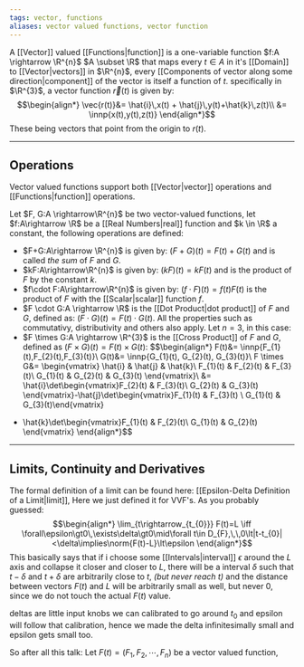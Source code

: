 ```yaml
---
tags: vector, functions
aliases: vector valued functions, vector function
---
```

A [[Vector]] valued [[Functions|function]] is a one-variable function $f:A \rightarrow \R^{n}$ $A \subset \R$ that maps every $t \in A$ in it's [[Domain]] to [[Vector|vectors]] in $\R^{n}$, every [[Components of vector along some direction|component]] of the vector is itself a function of $t$. specifically in $\R^{3}$, a vector function $\vec{r}(t)$ is given by:
$$\begin{align*}
\vec{r(t)}&= \hat{i}\,x(t) + \hat{j}\,y(t)+\hat{k}\,z(t)\\
&= \innp{x(t),y(t),z(t)}
\end{align*}$$
These being vectors that point from the origin to $r(t)$.
___
## Operations
Vector valued functions support both [[Vector|vector]] operations and [[Functions|function]] operations.

Let $F, G:A \rightarrow\R^{n}$ be two vector-valued functions, let $f:A\rightarrow \R$ be a [[Real Numbers|real]] function and $k \in \R$ a constant, the following operations are defined:

- $F+G:A\rightarrow \R^{n}$ is given by: $(F+G)(t)=F(t)+G(t)$ and is called *the sum* of $F$ and $G$.
- $kF:A\rightarrow\R^{n}$ is given by: $(kF)(t)=kF(t)$ and is the product of $F$ by the constant $k$.
- $f\cdot F:A\rightarrow\R^{n}$ is given by: $(f\cdot F)(t)=f(t)F(t)$ is the product of $F$ with the [[Scalar|scalar]] function $f$.
- $F \cdot G:A \rightarrow \R$ is the [[Dot Product|dot product]] of $F$ and $G$, defined as: $(F\cdot G)(t)=F(t)\cdot G(t)$.
All the properties such as commutativy, distributivity and others also apply.
Let $n=3$, in this case:
- $F \times G:A \rightarrow \R^{3}$ is the [[Cross Product]]  of $F$ and $G$, defined as $(F \times G)(t) = F(t)\times G(t)$:
$$\begin{align*}
F(t)&= \innp{F_{1}(t),F_{2}(t),F_{3}(t)}\\
G(t)&= \innp{G_{1}(t), G_{2}(t), G_{3}(t)}\\
F \times G&= 
\begin{vmatrix}
\hat{i} &  \hat{j} & \hat{k}\\
F_{1}(t) & F_{2}(t) & F_{3}(t)\\
G_{1}(t) & G_{2}(t) & G_{3}(t)
\end{vmatrix}\\
&= \hat{i}\det\begin{vmatrix}F_{2}(t) & F_{3}(t)\\ G_{2}(t) & G_{3}(t) \end{vmatrix}-\hat{j}\det\begin{vmatrix}F_{1}(t) & F_{3}(t) \\ G_{1}(t) & G_{3}(t)\end{vmatrix}
+ \hat{k}\det\begin{vmatrix}F_{1}(t) & F_{2}(t)\\ G_{1}(t) & G_{2}(t) \end{vmatrix}
\end{align*}$$
___
## Limits, Continuity and Derivatives

The formal definition of a limit can be found here: [[Epsilon-Delta Definition of a Limit|limit]], Here we just defined it for VVF's. As you probably guessed:
$$\begin{align*}
\lim_{t\rightarrow_{t_{0}}} F(t)=L \iff \forall\epsilon\gt0\,\exists\delta\gt0\mid\forall t\in D_{F},\,\,0\lt|t-t_{0}|<\delta\implies\norm{F(t)-L}\lt\epsilon
\end{align*}$$
This basically says that if i choose some [[Intervals|interval]] $\epsilon$ around the $L$ axis and collapse it closer and closer to $L$, there will be a interval $\delta$ such that $t-\delta$ and $t+\delta$ are arbitrarily close to $t$, *(but never reach $t$)* and the distance between vectors $F(t)$ and $L$ will be arbitrarily small as well, but never $0$, since we do not touch the actual $F(t)$ value. 

deltas are little input knobs we can calibrated to go around $t_{0}$ and epsilon will follow that calibration, hence we made the delta infinitesimally small and epsilon gets small too.

So after all this talk:
Let $F(t)= (F_{1},F_{2},\cdots,F_{n})$ be a vector valued function, 
